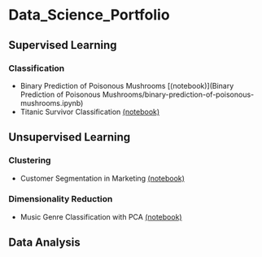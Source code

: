 # Data_Science_Portfolio
## Supervised Learning
### Classification
- Binary Prediction of Poisonous Mushrooms [(notebook)](Binary Prediction of Poisonous Mushrooms/binary-prediction-of-poisonous-mushrooms.ipynb)
- Titanic Survivor Classification [(notebook)](Titanic_Survivor_Classification/titanic-machine-learning-from-disaster.ipynb)
## Unsupervised Learning
### Clustering
- Customer Segmentation in Marketing [(notebook)](Customer_Segmentation_in_Marketing/customer-segmentation-in-marketing.ipynb)
### Dimensionality Reduction
- Music Genre Classification with PCA [(notebook)](Music_Genre_Classification_with_PCA/music-genre-classification-with-pca.ipynb)
## Data Analysis
